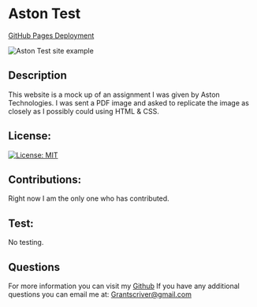 # Aston Test

[GitHub Pages Deployment](https://grantscriver.github.io/Aston-Test/)

![Aston Test site example](.assets/Aston-TestScreenshot.jpg)

## Description

This website is a mock up of an assignment I was given by Aston Technologies. I was sent a PDF image and asked to replicate the image as closely as I possibly could using HTML & CSS.

## License:

[![License: MIT](https://img.shields.io/badge/License-MIT-yellow.svg)](https://opensource.org/licenses/MIT)

## Contributions:

Right now I am the only one who has contributed.

## Test:

No testing.

## Questions

For more information you can visit my [Github](https://github.com/grantscriver)
If you have any additional questions you can email me at: Grantscriver@gmail.com
